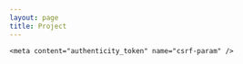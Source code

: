 ```yaml
---
layout: page
title: Project
---
```


<html>
<head>
    <meta charset="utf-8"> 
    <title>God Hates Nerds</title>
    
    <meta content="authenticity_token" name="csrf-param" />
<meta content="QmE0+eGX9YG41KrjM7AjeR/in9/URUgWp5Smigkh6D0=" name="csrf-token" />
    <script src="javascripts/jquery.js"></script>
<style>
	#exhibition {
	    margin-left: -40px;
	    margin-top: -14px;
	    width: 600px;
	    position: relative;
	}
	
	#exhibition .element {
	    width: 200px;
	    height: 150px;
	    background: #222;
	    box-shadow: black 0px 0px 16px;
	    border: solid 1px #111;
	    position: absolute;
	    overflow: hidden;
	
	    margin: 40px;
	
	    color: #aaa;
	    font-size: 14px;
	
	    cursor: pointer;
	}
	
	#exhibition .element .container {
	    padding: 2px 10px;
	}
	
	#exhibition .featured {
	    width: 440px;
	    height: 340px;
	
	    font-size: 16px;
	}
	
	#exhibition .element .name {
	    color: #aaa;
	    margin-left: -2px;
	    text-shadow: 2px 3px 2px #331;
	    font: normal 30px DINEngschriftRegular;
	}
	
	#exhibition .element .desc {
	    background: rgba(0, 0, 0, 0.5);
	    width: 100%;
	    position: absolute;
	    bottom: 0px;
	
	    display: none;
	}
	
	#exhibition .featured .name {
	    font-size: 50px;
	}
	
	#exhibition .element .block {
	    background: rgba(0, 0, 0, 0.8);
	
	    height: 100%;
	    width: 100%;
	    position: absolute;
	
	    display: none;
	}
	
	#exhibition .element .wrapper {
	    position: relative;
	}
	
	#exhibition .element .links {
	    margin: 0px;
	    padding: 0px;
	
	    list-style: none;
	    text-align: right;
	
	    font: normal 20px DINEngschriftRegular;
	
	    position: absolute;
	    right: 10px;
	    bottom: -2px;
	}
	
	#exhibition .element .links li {
	    display: inline-block;
	    margin: 2px 8px;
	    margin-right: 0px;
	
	    padding: 2px 6px;
	    
	}
	
	#exhibition .featured .links li {
	    font-size: 30px;
	    padding: 4px 8px;
	    margin: 4px 8px;
	    margin-right: 0px;
	}
	
	#exhibition .links a:link, #exhibition .links a:visited, #exhibition .links a:active{
		color: #9999ff;
		text-decoration: none;
	}
	
	#exhibition .links a:hover {
	    color: white;
	}
</style>
        <script>
    $(function() {
        $('.element').each(function (idx, raw_elem){
            var elem = $(raw_elem);
            var desc = $('.desc', elem),
                cover = $('.cover', elem),
                block = $('.block', elem);
            var details_showing = false,
                video_inside = $('iframe', block).length != 0;

            block.css({top:elem.height()});
            cover.css({top:0});

            elem.click(function() {
                if (!details_showing) {
                    block.stop().show().animate({top:0}, 100);
                    cover.stop().animate({ top: -elem.height() }, 200);
                    desc.stop().animate({ bottom : -desc.height() }, 200);

                    details_showing = true;
                } else {
                    block.stop().animate({ top: elem.height()}, 100);
                    cover.stop().animate({ top: 0 }, 200);
                    desc.stop().show().animate({ bottom : 0 }, 200);

                    details_showing = false;
                }
            });

            var timeout_id;

            elem.hover(function() {
                elem.css({"border-color": "#78a", "box-shadow": "#567 0px 0px 16px", "-webkit-animation" : "handon 1s"});
                if (!details_showing) desc.stop().show().animate({ bottom : 0 }, 200);
                else { clearTimeout(timeout_id); }
            }, function() {
                elem.css({"border-color": "#111", "box-shadow": "black 0px 0px 16px", "-webkit-animation" : "handoff 1s"});
                desc.stop().animate({ bottom : -desc.height() }, 200);
                if (!video_inside && details_showing) {
                    timeout_id = setTimeout(function() {
                        block.stop().animate({ top: elem.height()}, 100);
                        cover.stop().animate({ top: 0 }, 200);

                        details_showing = false;
                    }, 500);
                }
            })

        })
        $('#rpanel').height($(document).height() + 50);

    });
    </script>
</head>
<body>
	<div id="exhibition">
        <div class="featured element" style="top: 0px; left: 0px;
            background-image: url('images/portfolio/Saviors.png')">
            <div class="container cover" style="position:absolute;"><div class="name"> SAVIORS </div></div>
            <div class="desc"><div class="container"> Four-player cooperative tactical shooter. Save the world! </div></div>
            <div class="block">
                <ul class="links">
                    <li><a target="_blank" href="http://saviors-dev.tumblr.com"  >DevBlog</a></li>
                </ul>
                <div class="container">
                    <div class="name">SAVIORS</div> 
                    <div class="details">Thesis. A local multiplayer game about risk, trust and sacrifice.<br/><br/>In a fictional dystopian background, you are called upon to save the world. The game is designed to encourage players communication and collaboration. Players make strategic decisions to occupy cities and upgrade the tech tree, and also use a lot of tactics to fight with enemies. Think about XCOM meets Monaco meets Pandemic.<br/><br/>Will be featured with procedural generation, distinct weapons and abilities.<br/><br/></div>
                </div>
            </div>
        </div>
     
	</div>
</body>